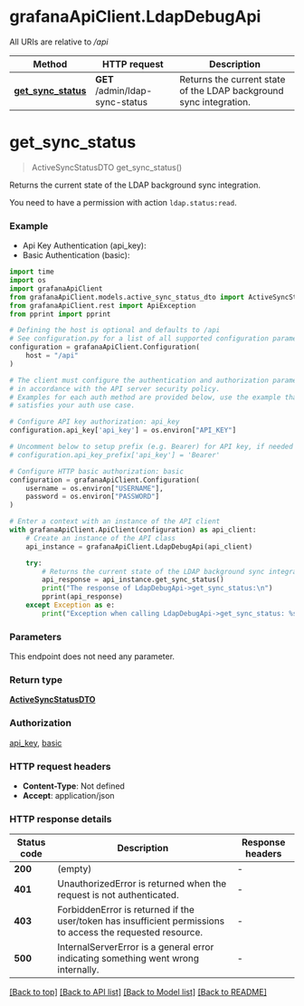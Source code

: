 # grafanaApiClient.LdapDebugApi

All URIs are relative to */api*

Method | HTTP request | Description
------------- | ------------- | -------------
[**get_sync_status**](LdapDebugApi.md#get_sync_status) | **GET** /admin/ldap-sync-status | Returns the current state of the LDAP background sync integration.


# **get_sync_status**
> ActiveSyncStatusDTO get_sync_status()

Returns the current state of the LDAP background sync integration.

You need to have a permission with action `ldap.status:read`.

### Example

* Api Key Authentication (api_key):
* Basic Authentication (basic):
```python
import time
import os
import grafanaApiClient
from grafanaApiClient.models.active_sync_status_dto import ActiveSyncStatusDTO
from grafanaApiClient.rest import ApiException
from pprint import pprint

# Defining the host is optional and defaults to /api
# See configuration.py for a list of all supported configuration parameters.
configuration = grafanaApiClient.Configuration(
    host = "/api"
)

# The client must configure the authentication and authorization parameters
# in accordance with the API server security policy.
# Examples for each auth method are provided below, use the example that
# satisfies your auth use case.

# Configure API key authorization: api_key
configuration.api_key['api_key'] = os.environ["API_KEY"]

# Uncomment below to setup prefix (e.g. Bearer) for API key, if needed
# configuration.api_key_prefix['api_key'] = 'Bearer'

# Configure HTTP basic authorization: basic
configuration = grafanaApiClient.Configuration(
    username = os.environ["USERNAME"],
    password = os.environ["PASSWORD"]
)

# Enter a context with an instance of the API client
with grafanaApiClient.ApiClient(configuration) as api_client:
    # Create an instance of the API class
    api_instance = grafanaApiClient.LdapDebugApi(api_client)

    try:
        # Returns the current state of the LDAP background sync integration.
        api_response = api_instance.get_sync_status()
        print("The response of LdapDebugApi->get_sync_status:\n")
        pprint(api_response)
    except Exception as e:
        print("Exception when calling LdapDebugApi->get_sync_status: %s\n" % e)
```



### Parameters
This endpoint does not need any parameter.

### Return type

[**ActiveSyncStatusDTO**](ActiveSyncStatusDTO.md)

### Authorization

[api_key](../README.md#api_key), [basic](../README.md#basic)

### HTTP request headers

 - **Content-Type**: Not defined
 - **Accept**: application/json

### HTTP response details
| Status code | Description | Response headers |
|-------------|-------------|------------------|
**200** | (empty) |  -  |
**401** | UnauthorizedError is returned when the request is not authenticated. |  -  |
**403** | ForbiddenError is returned if the user/token has insufficient permissions to access the requested resource. |  -  |
**500** | InternalServerError is a general error indicating something went wrong internally. |  -  |

[[Back to top]](#) [[Back to API list]](../README.md#documentation-for-api-endpoints) [[Back to Model list]](../README.md#documentation-for-models) [[Back to README]](../README.md)

